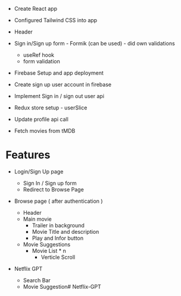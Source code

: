 - Create React app
- Configured Tailwind CSS into app
- Header
- Sign in/Sign up form - Formik (can be used) - did own validations
    - useRef hook
    - form validation
- Firebase Setup and app deployment
- Create sign up user account in firebase
- Implement Sign in / sign out user api
- Redux store setup - userSlice
- Update profile api call

- Fetch movies from tMDB

# Features
- Login/Sign Up page
    - Sign In / Sign up form
    - Redirect to Browse Page
- Browse page ( after authentication )
    - Header
    - Main movie 
        - Trailer in background
        - Movie Title and description
        - Play and Infor button
    - Movie Suggestions
        - Movie List * n 
            - Verticle Scroll

- Netflix GPT
    - Search Bar
    - Movie Suggestion# Netflix-GPT

